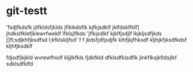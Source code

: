 # git-testt
'fsdjfkdsfk
jdfkldsfjklds
jflklkdsflk
kjfkjsdklf
jklfdsklfklf]\
jhdkslfklefjklewrfweklf
lfklsjlfkds
'jflkjsdlkf
kjklfjsdjlf
lkjkljsdfjkds
[]fl;sdjkhfjksdfsd
l;kfklskljfsd'
f
f
jkdsfjdfjsdjfk
klhfjkjfhksdf
kljhjkfjksdfkdsf
kljhfjksdklf

fdjsdfjkjkld
wvrewfhiolf
kljjlkfkls
fjdkfkld
dfklsdfklsdflk
jlnkflksjkfldsjlkf
sdklsdfklfd

